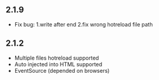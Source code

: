 ## 2.1.9
- Fix bug: 
  1.write after end
  2.fix wrong hotreload file path


## 2.1.2
- Multiple files hotreload supported
- Auto injected into HTML supported
- EventSource (depended on browsers)